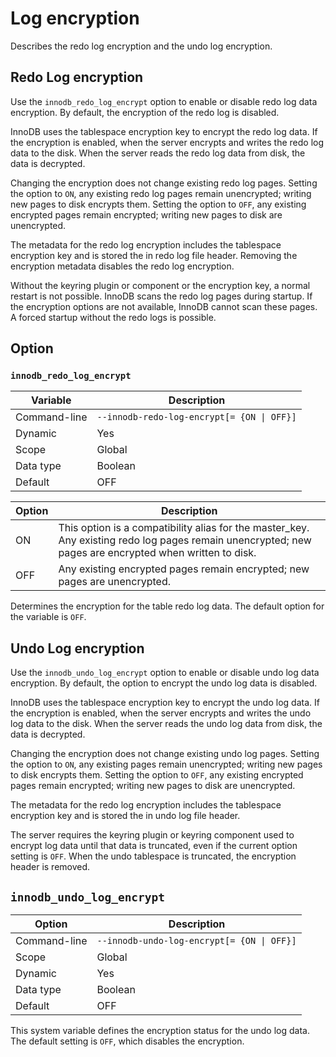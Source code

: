 # Log encryption

Describes the redo log encryption and the undo log encryption.

## Redo Log encryption

Use the `innodb_redo_log_encrypt` option to enable or disable redo log data encryption. By default, the encryption of the redo log is disabled.

InnoDB uses the tablespace encryption key to encrypt the redo log data. If the encryption is enabled, when the server encrypts and writes the redo log data to the disk. When the server reads the redo log data from disk, the data is decrypted.

Changing the encryption does not change existing redo log pages. Setting the option to `ON`, any existing redo log pages remain unencrypted; writing new pages to disk encrypts them. Setting the option to `OFF`, any existing encrypted pages remain encrypted; writing new pages to disk are unencrypted.

The metadata for the redo log encryption includes the tablespace encryption key and is stored the in redo log file header. Removing the encryption metadata disables the redo log encryption.

Without the keyring plugin or component or the encryption key, a normal restart is not possible. InnoDB scans the redo log pages during startup. If the encryption options are not available, InnoDB cannot scan these pages. A forced startup without the redo logs is possible.

## Option

### `innodb_redo_log_encrypt`

| Variable     | Description               |
|--------------|---------------------------|
| Command-line | `--innodb-redo-log-encrypt[= {ON \| OFF}]` |
| Dynamic      | Yes                       |
| Scope        | Global                    |
| Data type    | Boolean                      |
| Default      | OFF                       |

| Option | Description |
|---|---|
| ON | This option is a compatibility alias for the master_key. Any existing redo log pages remain unencrypted; new pages are encrypted when written to disk.  |
| OFF | Any existing encrypted pages remain encrypted; new pages are unencrypted. |


Determines the encryption for the table redo log data. The default option for the variable is `OFF`.

## Undo Log encryption

Use the `innodb_undo_log_encrypt` option to enable or disable undo log data encryption. By default, the option to encrypt the undo log data is disabled.

InnoDB uses the tablespace encryption key to encrypt the undo log data. If the encryption is enabled, when the server encrypts and writes the undo log data to the disk. When the server reads the undo log data from disk, the data is decrypted.

Changing the encryption does not change existing undo log pages. Setting the option to `ON`, any existing pages remain unencrypted; writing new pages to disk encrypts them. Setting the option to `OFF`, any existing encrypted pages remain encrypted; writing new pages to disk are unencrypted.

The metadata for the redo log encryption includes the tablespace encryption key and is stored the in undo log file header.

The server requires the keyring plugin or keyring component used to encrypt log data until that data is truncated, even if the current option setting is `OFF`. When the undo tablespace is truncated, the encryption header is removed.


## `innodb_undo_log_encrypt`

| Option       | Description               |
|--------------|---------------------------|
| Command-line | `--innodb-undo-log-encrypt[= {ON \| OFF}]` |
| Scope        | Global                    |
| Dynamic      | Yes                       |
| Data type    | Boolean                   |
| Default      | OFF                       |

This system variable defines the encryption status for the undo log data. The default setting is `OFF`, which disables the encryption.


